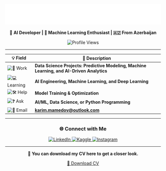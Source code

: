 <div align="center">

![Banner](./bannerr.svg)

🚀 **AI Developer | 🧠 Machine Learning Enthusiast | 🇦🇿 From Azerbaijan**

![Profile Views](https://camo.githubusercontent.com/45e7b3869867b3e069657b06783723346cbb8e2cf700d73ec8e164ed7f7a034f/68747470733a2f2f6b6f6d617265762e636f6d2f67687076632f3f757365726e616d653d4661697a7962726f266c6162656c3d50726f66696c65253230566965777326636f6c6f723d306537356236267374796c653d666c6174)

---

| 💡 Field | 💬 Description |
| -------- | --------------- |
| ![🔧 Work](https://img.shields.io/badge/-Work-00bcd4?style=for-the-badge&logo=github) | **Data Science Projects: Predictive Modeling, Machine Learning, and AI-Driven Analytics** |
| ![💻 Learning](https://img.shields.io/badge/-Learning-673ab7?style=for-the-badge&logo=python&logoColor=white) | **AI Engineering, Machine Learning, and Deep Learning** |
| ![🛠 Help](https://img.shields.io/badge/-Help-f44336?style=for-the-badge&logo=opsgenie&logoColor=white) | **Model Training & Optimization** |
| ![❓ Ask](https://img.shields.io/badge/-Ask-4caf50?style=for-the-badge&logo=stackoverflow&logoColor=white) | **AI/ML, Data Science, or Python Programming** |
| ![📧 Email](https://img.shields.io/badge/-Email-607d8b?style=for-the-badge&logo=gmail&logoColor=white) | **[karim.mamedov@outlook.com](mailto:karim.mamedov@outlook.com)** |


---

### 🌐 Connect with Me
<p align="center">
  <a href="https://www.linkedin.com/in/karim-mamedov/" target="_blank">
    <img src="https://cdn-icons-png.flaticon.com/24/174/174857.png" alt="LinkedIn" width="30" height="30" />
  </a>
  <a href="https://www.kaggle.com/karimmammadov1" target="_blank">
    <img src="https://cdn.jsdelivr.net/gh/devicons/devicon/icons/kaggle/kaggle-original.svg" alt="Kaggle" width="30" height="30" />
  </a>
  <a href="https://www.instagram.com/mamedoov.k/" target="_blank">
    <img src="https://cdn-icons-png.flaticon.com/24/174/174855.png" alt="Instagram" width="30" height="30" />
  </a>
</p>

---


📄 **You can download my CV here to get a closer look.** 

[📄 Download CV](https://raw.githubusercontent.com/karim-mammadov/karim-mammadov/main/cv-karim-mammadov.pdf.pdf)


</div>
